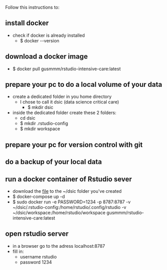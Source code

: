 Follow this instructions to:

## install docker
- check if docker is already installed
  - $ docker --version

## download a docker image
- $ docker pull gusmmm/rstudio-intensive-care:latest

## prepare your pc to do a local volume of your data
- create a dedicated folder in you home directory
  - I chose to call it dsic (data science critical care)
    - $ mkdir dsic
- inside the dedicated folder create these 2 folders:
  - cd dsic
  - $ mkdir .rstudio-config
  - $ mkdir workspace
  
## prepare your pc for version control with git
## do a backup of your local data
## run a docker container of Rstudio sever
- download the [file](https://github.com/gusmmm/data-science-intensive-care/blob/main/docker-compose.yaml) to the ~/dsic folder you've created
- $ docker-compose up -d
- $ sudo docker run  -e PASSWORD=1234 -p 8787:8787 -v ~/dsic/.rstudio-config:/home/rstudio/.config/rstudio -v ~/dsic/workspace:/home/rstudio/workspace gusmmm/rstudio-intensive-care:latest

## open rstudio server
- in a browser go to the adress localhost:8787
- fill in:
  - username rstudio
  - password 1234
